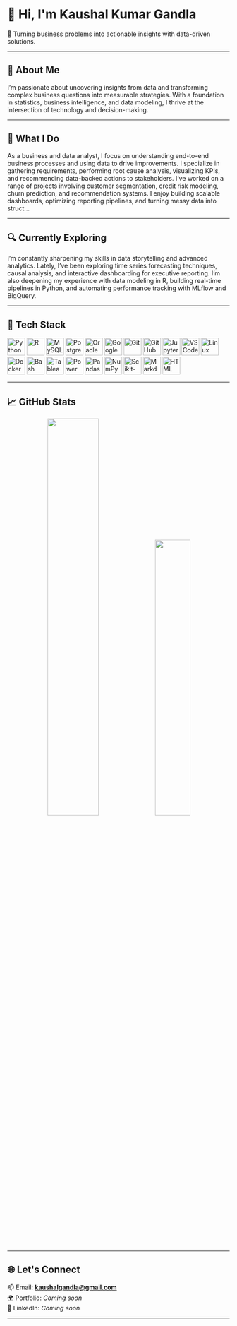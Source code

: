 
# 👋 Hi, I'm Kaushal Kumar Gandla

🎯 Turning business problems into actionable insights with data-driven solutions.

---

## 🧠 About Me

I’m passionate about uncovering insights from data and transforming complex business questions into measurable strategies. With a foundation in statistics, business intelligence, and data modeling, I thrive at the intersection of technology and decision-making.

---

## 💼 What I Do

As a business and data analyst, I focus on understanding end-to-end business processes and using data to drive improvements. I specialize in gathering requirements, performing root cause analysis, visualizing KPIs, and recommending data-backed actions to stakeholders. I’ve worked on a range of projects involving customer segmentation, credit risk modeling, churn prediction, and recommendation systems. I enjoy building scalable dashboards, optimizing reporting pipelines, and turning messy data into struct...

---

## 🔍 Currently Exploring

I’m constantly sharpening my skills in data storytelling and advanced analytics. Lately, I’ve been exploring time series forecasting techniques, causal analysis, and interactive dashboarding for executive reporting. I’m also deepening my experience with data modeling in R, building real-time pipelines in Python, and automating performance tracking with MLflow and BigQuery.

---

## 🧰 Tech Stack

<p align="left">
  <img src="https://cdn.jsdelivr.net/gh/devicons/devicon/icons/python/python-original.svg" width="40" title="Python"/>
  <img src="https://cdn.jsdelivr.net/gh/devicons/devicon/icons/r/r-original.svg" width="40" title="R"/>
  <img src="https://cdn.jsdelivr.net/gh/devicons/devicon/icons/mysql/mysql-original.svg" width="40" title="MySQL"/>
  <img src="https://cdn.jsdelivr.net/gh/devicons/devicon/icons/postgresql/postgresql-original.svg" width="40" title="PostgreSQL"/>
  <img src="https://cdn.jsdelivr.net/gh/devicons/devicon/icons/oracle/oracle-original.svg" width="40" title="Oracle"/>
  <img src="https://cdn.jsdelivr.net/gh/devicons/devicon/icons/googlecloud/googlecloud-original.svg" width="40" title="Google Cloud Platform"/>
  <img src="https://cdn.jsdelivr.net/gh/devicons/devicon/icons/git/git-original.svg" width="40" title="Git"/>
  <img src="https://cdn.jsdelivr.net/gh/devicons/devicon/icons/github/github-original.svg" width="40" title="GitHub"/>
  <img src="https://cdn.jsdelivr.net/gh/devicons/devicon/icons/jupyter/jupyter-original.svg" width="40" title="Jupyter Notebook"/>
  <img src="https://cdn.jsdelivr.net/gh/devicons/devicon/icons/vscode/vscode-original.svg" width="40" title="VS Code"/>
  <img src="https://cdn.jsdelivr.net/gh/devicons/devicon/icons/linux/linux-original.svg" width="40" title="Linux"/>
  <img src="https://cdn.jsdelivr.net/gh/devicons/devicon/icons/docker/docker-original.svg" width="40" title="Docker"/>
  <img src="https://cdn.jsdelivr.net/gh/devicons/devicon/icons/bash/bash-original.svg" width="40" title="Bash"/>
  <img src="https://cdn.jsdelivr.net/gh/devicons/devicon/icons/tableau/tableau-original.svg" width="40" title="Tableau"/>
  <img src="https://cdn.jsdelivr.net/gh/devicons/devicon/icons/powerbi/powerbi-original.svg" width="40" title="Power BI"/>
  <img src="https://cdn.jsdelivr.net/gh/devicons/devicon/icons/pandas/pandas-original.svg" width="40" title="Pandas"/>
  <img src="https://cdn.jsdelivr.net/gh/devicons/devicon/icons/numpy/numpy-original.svg" width="40" title="NumPy"/>
  <img src="https://cdn.jsdelivr.net/gh/devicons/devicon/icons/scikit-learn/scikit-learn-original.svg" width="40" title="Scikit-Learn"/>
  <img src="https://cdn.jsdelivr.net/gh/devicons/devicon/icons/markdown/markdown-original.svg" width="40" title="Markdown"/>
  <img src="https://cdn.jsdelivr.net/gh/devicons/devicon/icons/html5/html5-original.svg" width="40" title="HTML"/>
</p>

---

## 📈 GitHub Stats

<p align="center">
  <img src="https://github-readme-stats.vercel.app/api?username=kaushalkumar97&show_icons=true&theme=radical" width="48%" />
  <img src="https://github-readme-stats.vercel.app/api/top-langs/?username=kaushalkumar97&layout=compact&theme=radical" width="40%" />
</p>

---

## 🌐 Let's Connect

📫 Email: **kaushalgandla@gmail.com**  
🌍 Portfolio: *Coming soon*  
🔗 LinkedIn: *Coming soon*

---


<!--
**Kaushalkumar97/kaushalkumar97** is a ✨ _special_ ✨ repository because its `README.md` (this file) appears on your GitHub profile.

Here are some ideas to get you started:

- 🔭 I’m currently working on ...
- 🌱 I’m currently learning ...
- 👯 I’m looking to collaborate on ...
- 🤔 I’m looking for help with ...
- 💬 Ask me about ...
- 📫 How to reach me: ...
- 😄 Pronouns: ...
- ⚡ Fun fact: ...
-->

